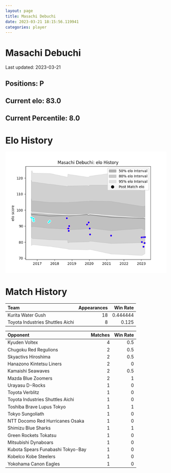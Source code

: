 ```yaml
---  
layout: page  
title: Masachi Debuchi  
date: 2023-03-21 18:15:56.119941  
categories: player  
---
```

# Masachi Debuchi


Last updated: 2023-03-21
## Positions: P

## Current elo: 83.0

## Current Percentile: 8.0

# Elo History


![elo history](history_MasachiDebuchi.png)
# Match History


| Team                             |   Appearances |   Win Rate |
|:---------------------------------|--------------:|-----------:|
| Kurita Water Gush                |            18 |   0.444444 |
| Toyota Industries Shuttles Aichi |             8 |   0.125    |

| Opponent                          |   Matches |   Win Rate |
|:----------------------------------|----------:|-----------:|
| Kyuden Voltex                     |         4 |        0.5 |
| Chugoku Red Regulions             |         2 |        0.5 |
| Skyactivs Hiroshima               |         2 |        0.5 |
| Hanazono Kintetsu Liners          |         2 |        0   |
| Kamaishi Seawaves                 |         2 |        0.5 |
| Mazda Blue Zoomers                |         2 |        1   |
| Urayasu D-Rocks                   |         1 |        0   |
| Toyota Verblitz                   |         1 |        0   |
| Toyota Industries Shuttles Aichi  |         1 |        0   |
| Toshiba Brave Lupus Tokyo         |         1 |        1   |
| Tokyo Sungoliath                  |         1 |        0   |
| NTT Docomo Red Hurricanes Osaka   |         1 |        0   |
| Shimizu Blue Sharks               |         1 |        1   |
| Green Rockets Tokatsu             |         1 |        0   |
| Mitsubishi Dynaboars              |         1 |        0   |
| Kubota Spears Funabashi Tokyo-Bay |         1 |        0   |
| Kobelco Kobe Steelers             |         1 |        0   |
| Yokohama Canon Eagles             |         1 |        0   |